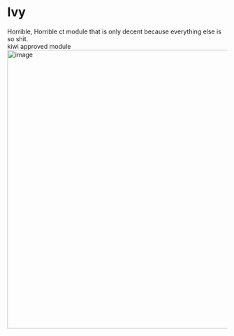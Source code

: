 # Ivy
Horrible, Horrible ct module that is only decent because everything else is so shit.
</br> kiwi approved module
</br>
<img width="638" alt="image" src="https://github.com/user-attachments/assets/6110b009-7eff-4bca-b3ba-08201a59ba16" />
